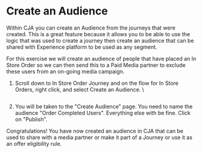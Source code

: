 # Create an Audience

Within CJA you can create an Audience from the journeys that were created. This is a great feature because it allows you to be able to use the logic that was used to create a journey then create an audience that can be shared with Experience platform to be used as any segment.

For this exercise we will create an audience of people that have placed an In Store Order so we can then send this to a Paid Media partner to exclude these users from an on-going media campaign.&#x20;

1.  Scroll down to In Store Order Journey and on the flow for In Store Orders, right click, and select Create an Audience. \


    <figure><img src="https://adbecdn.azureedge.net/labs/archbee/DGAdobeExperiencePlatformMulti/Screenshot2023-07-12at4.32.57PM.png" alt=""><figcaption></figcaption></figure>


2. You will be taken to the "Create Audience" page. You need to name the audience "Order Completed Users". Everything else with be fine. Click on "Publish".

Congratulations!  You have now created an audience in CJA that can be used to share with a media partner or make it part of a Journey or use it as an offer eligibility rule.&#x20;
